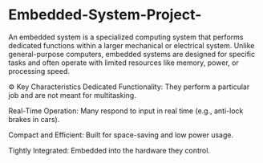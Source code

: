 # Embedded-System-Project-

An embedded system is a specialized computing system that performs dedicated functions within a larger mechanical or electrical system. Unlike general-purpose computers, embedded systems are designed for specific tasks and often operate with limited resources like memory, power, or processing speed.

⚙️ Key Characteristics
Dedicated Functionality: They perform a particular job and are not meant for multitasking.

Real-Time Operation: Many respond to input in real time (e.g., anti-lock brakes in cars).

Compact and Efficient: Built for space-saving and low power usage.

Tightly Integrated: Embedded into the hardware they control.
